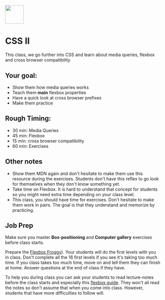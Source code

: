 # <img src="https://cloud.githubusercontent.com/assets/8397980/19818474/bd21af4c-9d04-11e6-8df6-1ed154718dce.png" height="60">

# CSS II
This class, we go further into CSS and learn about media queries, flexbox and cross browser compatibility


## Your goal:
* Show them how media queries works
* Teach them **main** flexbox properties
* Have a quick look at cross browser prefixes
* Make them practice



## Rough Timing:
* 30 min: Media Queries
* 45 min: Flexbox
* 15 min: cross browser compatibility
* 60 min: Exercises

## Other notes

* Show them MDN again and don't hesitate to make them use this resource during the exercises. Students don't have this reflex to go look for themselves when they don't know something yet.
* Take time on Flexbox. It is hard to understand that concept for students so you might need extra time depending on your class level.
* This class, you should have time for exercises. Don't hesitate to make them work in pairs. The goal is that they understand and memorize by practicing.


## Job Prep

Make sure you master **Box-positioning** and **Computer gallery** exercises before class starts. 

Prepare the [Flexbox Froggy](http://flexboxfroggy.com/)). Your students will do the first levels with you in class. Don't complete all the 16 first levels if you see it's taking too much time. If you class takes too much time, move on and tell them they can finish at home. Answer questions at the end of class if they have.

To help you during class you can ask your students to read lecture-notes before the class starts and especially this [flexbox guide](https://css-tricks.com/snippets/css/a-guide-to-flexbox/). They won't all read the notes so don't assume that when you come into class. However, students that have more difficulties to follow will.
